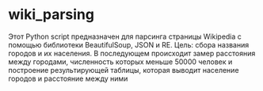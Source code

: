# wiki_parsing
Этот Python script предназначен для парсинга страницы Wikipedia с помощью библиотеки BeautifulSoup, JSON и RE. 
Цель: сбора названия городов и их населения. 
В последующем происходит замер расстояния между городами, численность которых меньше 50000 человек и построение результирующей таблицы, которая выводит население городов и расстояние между ними
